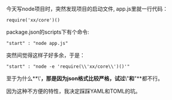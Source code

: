 今天写node项目时，突然发现项目的启动文件, app.js里就一行代码：  

    require('xx/core')()
    
package.json的scripts下有个命令:  

    "start" : "node app.js"
    
突然间觉得这样子好多余，于是：

    "start" : "node -e 'require(\\'xx/core\\')()'"
    
至于为什么**\\'**，那是因为json格式比较严格，试过**\\"**和**"**都不行。  

因为这种不方便的特性，我决定踩踩YAML和TOML的坑。
